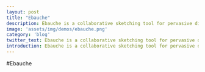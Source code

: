 ```yaml
---
layout: post
title: "Ebauche"
description: Ebauche is a collaborative sketching tool for pervasive diplays.
image: 'assets/img/demos/ebauche.png'
category: 'blog'
twitter_text: Ebauche is a collaborative sketching tool for pervasive diplays.
introduction: Ebauche is a collaborative sketching tool for pervasive diplays.
---
```


#Ebauche